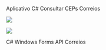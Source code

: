 Aplicativo C# Consultar CEPs Correios

![](https://repository-images.githubusercontent.com/209999385/1590f400-dcc5-11e9-84e2-38df97fd6884)

![](https://repository-images.githubusercontent.com/209999385/38bba380-dcc5-11e9-9e94-8f2ffe5babdb)

C# Windows Forms API Correios
